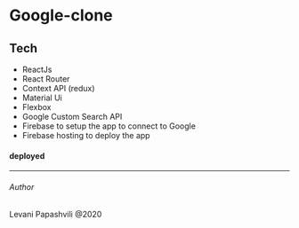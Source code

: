 # Google-clone

## Tech

- ReactJs
- React Router
- Context API (redux)
- Material Ui
- Flexbox
- Google Custom Search API
- Firebase to setup the app to connect to Google
- Firebase hosting to deploy the app

#### deployed

---

###### Author

Levani Papashvili @2020

